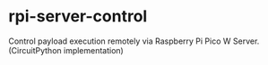 # rpi-server-control
Control payload execution remotely via Raspberry Pi Pico W Server. (CircuitPython implementation)
